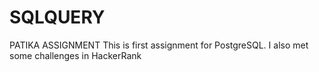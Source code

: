# SQLQUERY
PATIKA ASSIGNMENT
This is first assignment for PostgreSQL.
I also met some challenges in HackerRank
